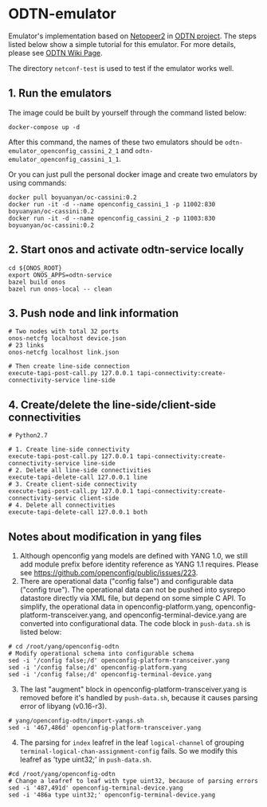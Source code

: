 # ODTN-emulator
Emulator's implementation based on [Netopeer2](https://github.com/CESNET/Netopeer2) in [ODTN project](https://www.opennetworking.org/odtn/). The steps listed below show a simple tutorial for this emulator. For more details, please see [ODTN Wiki Page](https://wiki.onosproject.org/display/ODTN/ODTN).

The directory `netconf-test` is used to test if the emulator works well.

## 1. Run the emulators

The image could be built by yourself through the command listed below:

```shell
docker-compose up -d
```
After this command, the names of these two emulators should be `odtn-emulator_openconfig_cassini_2_1` and `odtn-emulator_openconfig_cassini_1_1`.

Or you can just pull the personal docker image and create two emulators by using commands:

```shell
docker pull boyuanyan/oc-cassini:0.2
docker run -it -d --name openconfig_cassini_1 -p 11002:830 boyuanyan/oc-cassini:0.2
docker run -it -d --name openconfig_cassini_2 -p 11003:830 boyuanyan/oc-cassini:0.2
```

## 2. Start onos and activate odtn-service locally

```shell
cd ${ONOS_ROOT}
export ONOS_APPS=odtn-service
bazel build onos
bazel run onos-local -- clean
```

## 3. Push node and link information

```shell
# Two nodes with total 32 ports
onos-netcfg localhost device.json
# 23 links
onos-netcfg localhost link.json

# Then create line-side connection
execute-tapi-post-call.py 127.0.0.1 tapi-connectivity:create-connectivity-service line-side
```

## 4. Create/delete the line-side/client-side connectivities

```shell
# Python2.7

# 1. Create line-side connectivity
execute-tapi-post-call.py 127.0.0.1 tapi-connectivity:create-connectivity-service line-side
# 2. Delete all line-side connectivities
execute-tapi-delete-call 127.0.0.1 line
# 3. Create client-side connectivity
execute-tapi-post-call.py 127.0.0.1 tapi-connectivity:create-connectivity-servic client-side
# 4. Delete all connectivities
execute-tapi-delete-call 127.0.0.1 both
```

## Notes about modification in yang files
1. Although openconfig yang models are defined with YANG 1.0, we still add module prefix before identity reference as YANG 1.1 requires. Please see https://github.com/openconfig/public/issues/223.
2. There are operational data ("config false") and configurable data ("config true"). The operational data can not be pushed into sysrepo datastore directly via XML file, but depend on some simple C API. To simplify, the operational data in openconfig-platform.yang, openconfig-platform-transceiver.yang, and openconfig-terminal-device.yang are converted into configurational data. The code block in `push-data.sh` is listed below:

```shell
# cd /root/yang/openconfig-odtn
# Modify operational schema into configurable schema
sed -i '/config false;/d' openconfig-platform-transceiver.yang
sed -i '/config false;/d' openconfig-platform.yang
sed -i '/config false;/d' openconfig-terminal-device.yang
```
3. The last "augment" block in openconfig-platform-transceiver.yang is removed before it's handled by `push-data.sh`, because it causes parsing error of libyang (v0.16-r3).

```shell
# yang/openconfig-odtn/import-yangs.sh
sed -i '467,486d' openconfig-platform-transceiver.yang
```
4. The parsing for `index` leafref in the leaf `logical-channel` of grouping `terminal-logical-chan-assignment-config` fails. So we modify this leafref as 'type uint32;' in `push-data.sh`.
```shell
#cd /root/yang/openconfig-odtn
# Change a leafref to leaf with type uint32, because of parsing errors
sed -i '487,491d' openconfig-terminal-device.yang
sed -i '486a type uint32;' openconfig-terminal-device.yang
```
